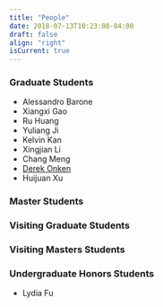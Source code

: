 ```yaml
---
title: "People"
date: 2018-07-13T10:23:08-04:00
draft: false
align: "right"
isCurrent: true
---
```


### Graduate Students
- Alessandro Barone
- Xiangxi Gao
- Ru Huang
- Yuliang Ji
- Kelvin Kan
- Xingjian Li
- Chang Meng
- [Derek Onken](http://www.cs.emory.edu/~donken/)
- Huijuan Xu

### Master Students

### Visiting Graduate Students


### Visiting Masters Students


### Undergraduate Honors Students
- Lydia Fu




